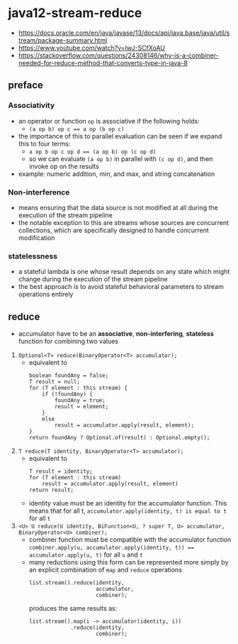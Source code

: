 # java12-stream-reduce

* https://docs.oracle.com/en/java/javase/13/docs/api/java.base/java/util/stream/package-summary.html
* https://www.youtube.com/watch?v=IwJ-SCfXoAU
* https://stackoverflow.com/questions/24308146/why-is-a-combiner-needed-for-reduce-method-that-converts-type-in-java-8

## preface
### Associativity
* an operator or function `op` is associative if the following holds:
    * `(a op b) op c == a op (b op c)`
* the importance of this to parallel evaluation can be seen if we expand this to four terms:
     * `a op b op c op d == (a op b) op (c op d)`
     * so we can evaluate `(a op b)` in parallel with `(c op d)`, and then invoke op on the results
* example: numeric addition, min, and max, and string concatenation

### Non-interference
* means ensuring that the data source is not modified at all during the execution of the stream pipeline
* the notable exception to this are streams whose sources are concurrent collections, which are specifically 
designed to handle concurrent modification

### statelessness
* a stateful lambda is one whose result depends on any state which might change during the execution of the 
stream pipeline
* the best approach is to avoid stateful behavioral parameters to stream operations entirely

## reduce
* accumulator have to be an **associative**, **non-interfering**, **stateless** function for combining two values
1. `Optional<T> reduce(BinaryOperator<T> accumulator);`
    * equivalent to
        ```
        boolean foundAny = false;
        T result = null;
        for (T element : this stream) {
            if (!foundAny) {
                foundAny = true;
                result = element;
            }
            else
                result = accumulator.apply(result, element);
        }
        return foundAny ? Optional.of(result) : Optional.empty();
        ```
1. `T reduce(T identity, BinaryOperator<T> accumulator);`
    * equivalent to
        ```
        T result = identity;
        for (T element : this stream)
            result = accumulator.apply(result, element)
        return result;
        ```
    * identity value must be an identity for the accumulator function. This means that for all t,
        `accumulator.apply(identity, t) is equal to t` for all `t`
1. `<U> U reduce(U identity, BiFunction<U, ? super T, U> accumulator, BinaryOperator<U> combiner);`
    * combiner function must be compatible with the accumulator function
        `combiner.apply(u, accumulator.apply(identity, t)) == accumulator.apply(u, t)` for all `u` and `t`
    * many reductions using this form can be represented more simply by an explicit combination of `map` 
    and `reduce` operations
        ```
        list.stream().reduce(identity,
                             accumulator,
                             combiner);
        ```
        produces the same results as:
        ```
        list.stream().map(i -> accumulator(identity, i))
                     .reduce(identity,
                             combiner);
        ```